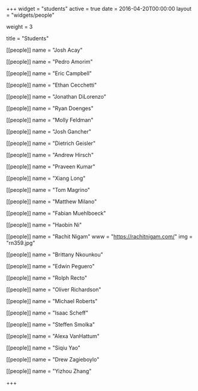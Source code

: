 +++
widget = "students"
active = true
date = 2016-04-20T00:00:00
layout = "widgets/people"

weight = 3

title = "Students"

[[people]]
  name = "Josh Acay"

[[people]]
  name = "Pedro Amorim"

[[people]]
  name = "Eric Campbell"

[[people]]
  name = "Ethan Cecchetti"

[[people]]
  name = "Jonathan DiLorenzo"

[[people]]
  name = "Ryan Doenges"

[[people]]
  name = "Molly Feldman"

[[people]]
  name = "Josh Gancher"

[[people]]
  name = "Dietrich Geisler"

[[people]]
  name = "Andrew Hirsch"

[[people]]
  name = "Praveen Kumar"

[[people]]
  name = "Xiang Long"

[[people]]
  name = "Tom Magrino"

[[people]]
  name = "Matthew Milano"

[[people]]
  name = "Fabian Muehlboeck"

[[people]]
  name = "Haobin Ni"

[[people]]
  name = "Rachit Nigam"
  www = "https://rachitnigam.com/"
  img = "rn359.jpg"

[[people]]
  name = "Brittany Nkounkou"

[[people]]
  name = "Edwin Peguero"

[[people]]
  name = "Rolph Recto"

[[people]]
  name = "Oliver Richardson"

[[people]]
  name = "Michael Roberts"

[[people]]
  name = "Isaac Scheff"

[[people]]
  name = "Steffen Smolka"

[[people]]
  name = "Alexa VanHattum"

[[people]]
  name = "Siqiu Yao"

[[people]]
  name = "Drew Zagieboylo"

[[people]]
  name = "Yizhou Zhang"

+++
